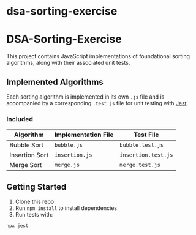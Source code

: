# dsa-sorting-exercise

# DSA-Sorting-Exercise

This project contains JavaScript implementations of foundational sorting algorithms, along with their associated unit tests.

## Implemented Algorithms

Each sorting algorithm is implemented in its own `.js` file and is accompanied by a corresponding `.test.js` file for unit testing with [Jest](https://jestjs.io/).

### Included

| Algorithm       | Implementation File | Test File           |
|----------------|---------------------|---------------------|
| Bubble Sort     | `bubble.js`         | `bubble.test.js`    |
| Insertion Sort  | `insertion.js`      | `insertion.test.js` |
| Merge Sort      | `merge.js`          | `merge.test.js`     |

## Getting Started

1. Clone this repo
2. Run `npm install` to install dependencies
3. Run tests with:

```bash
npx jest
